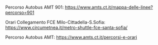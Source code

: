 Percorso Autobus AMT 901: https://www.amts.ct.it/mappa-delle-linee?percorso=901

Orari Collegamento FCE Milo-Cittadella-S.Sofia: https://www.circumetnea.it/metro-shuttle-fce-santa-sofia/

Percorso Autobus AMT: https://www.amts.ct.it/percorsi-e-orari
